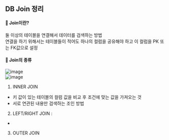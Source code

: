 ## DB Join 정리
#### 💊 Join이란?<br/>
둘 이상의 테이블을 연결해서 데이터를 검색하는 방법<br/>
연결을 하기 위해서는 테이블들이 적어도 하나의 컬럼을 공유해야 하고 이 컬럼을 PK 또는 FK값으로 설정<br/>

#### 💊 Join의 종류<br/>
![image](https://user-images.githubusercontent.com/77951868/127413634-df25c329-ec18-48a4-8f71-1f78da26642b.png)<br/>
![image](https://user-images.githubusercontent.com/77951868/127413936-543d5da4-d8d3-458b-9b70-01bc4cdfb83c.png)<br/>

1. INNER JOIN
- 키 값이 있는 테이블의 컬럼 값을 비교 후 조건에 맞는 값을 가져오는 것
- 서로 연관된 내용만 검색하는 조인 방법


2. LEFT/RIGHT JOIN : 
-
3. OUTER JOIN

